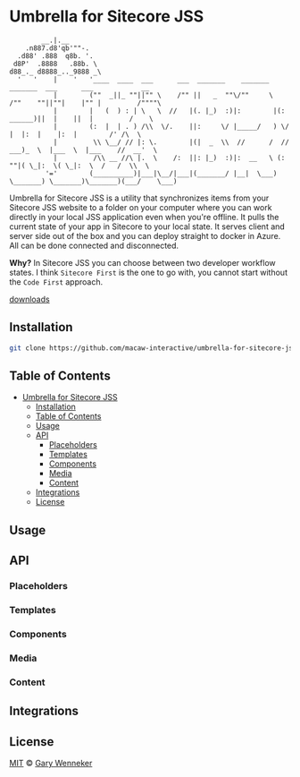 # Umbrella for Sitecore JSS


            __.|.__ 
        .n887.d8'qb'""-.
      .d88' .888  q8b. '. 
     d8P'  .8888   .88b. \
    d88_._ d8888_.._9888 _\
      '   '    |    '   '____  ____  ___      ___  _______    _______    _______  ___      ___            __
               |        (""  _||_ ""||"" \    /"" ||   _  ""\/""     \  /""    ""||""|    |"" |         /""""\
               |        |   (  ) : | \   \  //   |(. |_)  :)|:        |(: ______)||  |    ||  |         /    \
               |        (:  |  | . ) /\\  \/.    ||:     \/ |_____/   ) \/    |  |:  |    |:  |        /' /\  \
               |         \\ \__/ // |: \.        |(|  _  \\  //      /  // ___)_  \  |___  \  |___    //  __'  \
               |         /\\ __ //\ |.  \    /:  ||: |_)  :)|:  __   \ (:     ""|( \_|:  \( \_|:  \  /   /  \\  \
             '='        (__________)|___|\__/|___|(_______/ |__|  \___) \_______) \_______)\_______)(___/    \___)
  


Umbrella for Sitecore JSS is a utility that synchronizes items from your Sitecore JSS website to a folder on your computer where you can work directly in your local JSS application even when you're offline. It pulls the current state of your app in Sitecore to your local state. It serves client and server side out of the box and you can deploy straight to docker in Azure. All can be done connected and disconnected.

**Why?**  In Sitecore JSS you can choose between two developer workflow states. I think `Sitecore First` is the one to go with, you cannot start without the `Code First` approach. 

[downloads]

## Installation

```bash
git clone https://github.com/macaw-interactive/umbrella-for-sitecore-jss
```

## Table of Contents

- [Umbrella for Sitecore JSS](#umbrella-for-sitecore-jss)
  - [Installation](#installation)
  - [Table of Contents](#table-of-contents)
  - [Usage](#usage)
  - [API](#api)
    - [Placeholders](#placeholders)
    - [Templates](#templates)
    - [Components](#components)
    - [Media](#media)
    - [Content](#content)
  - [Integrations](#integrations)
  - [License](#license)

## Usage

## API

### Placeholders

### Templates

### Components

### Media

### Content

## Integrations

## License

[MIT][license] © [Gary Wenneker][author]

[license]: license
[author]: https://gary.wenneker.org
[downloads]: https://img.shields.io/github/downloads/macaw-interactive/umbrella-for-sitecore-jss/total.svg